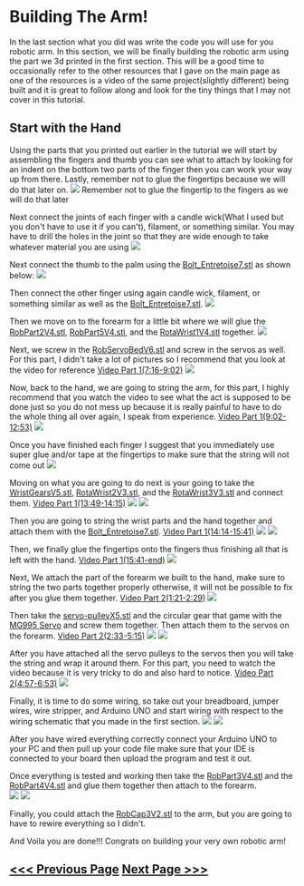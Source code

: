 # Building The Arm!
In the last section what you did was write the code you will use for you robotic arm. In this section, we will be finally building the robotic arm using the part we 3d printed in the first section. This will be a good time to occasionally refer to the other resources that I gave on the main page as one of the resources is a video of the same project(slightly different) being built and it is great to follow along and look for the tiny things that I may not cover in this tutorial.

## Start with the Hand
Using the parts that you printed out earlier in the tutorial we will start by assembling the fingers and thumb you can see what to attach by looking for an indent on the bottom two parts of the finger then you can work your way up from there. Lastly, remember not to glue the fingertips because we will do that later on.
![](RobotPartPictures/IMG_3132.jpg)
Remember not to glue the fingertip to the fingers as we will do that later

Next connect the joints of each finger with a candle wick(What I used but you don't have to use it if you can't), filament, or something similar. You may have to drill the holes in the joint so that they are wide enough to take whatever material you are using
![](RobotPartPictures/IMG_3133.jpg)

Next connect the thumb to the palm using the [Bolt_Entretoise7.stl](../Step1/RoboticParts/Bolt_entretoise7.stl) as shown below:
![](RobotPartPictures/IMG_3146.jpg)

Then connect the other finger using again candle wick, filament, or something similar as well as the [Bolt_Entretoise7.stl](../Step1/RoboticParts/Bolt_entretoise7.stl).
![](RobotPartPictures/IMG_3135.jpg)

Then we move on to the forearm for a little bit where we will glue the [RobPart2V4.stl](../Step1/RoboticParts/robpart2V4.stl), [RobPart5V4.stl](../Step1/RoboticParts/robpart5V4.stl), and the [RotaWrist1V4.stl](../Step1/RoboticParts/RotaWrist1V4.stl) together.
![](RobotPartPictures/IMG_3136.jpg)

Next, we screw in the [RobServoBedV6.stl](../Step1/RoboticParts/RobServoBedV6.stl) and screw in the servos as well. For this part, I didn't take a lot of pictures so I recommend that you look at the video for reference
[Video Part 1(7:16-9:02)](https://www.youtube.com/watch?v=vgtJY_rJWzo&t=306s)
![](RobotPartPictures/IMG_3137.jpg)

Now, back to the hand, we are going to string the arm, for this part, I highly recommend that you watch the video to see what the act is supposed to be done just so you do not mess up because it is really painful to have to do the whole thing all over again, I speak from experience.
[Video Part 1(9:02-12:53)](https://www.youtube.com/watch?v=vgtJY_rJWzo&t=306s)
![](RobotPartPictures/IMG_3141.jpg)

Once you have finished each finger I suggest that you immediately use super glue and/or tape at the fingertips to make sure that the string will not come out
![](RobotPartPictures/IMG_3143.jpg)

Moving on what you are going to do next is your going to take the [WristGearsV5.stl](../Step1/RoboticParts/WristGearsV5.stl), [RotaWrist2V3.stl](../Step1/RoboticParts/RotaWrist2V3.stl), and the [RotaWrist3V3.stl](../Step1/RoboticParts/RotaWrist3V3.stl) and connect them.
[Video Part 1(13:49-14:15)](https://www.youtube.com/watch?v=vgtJY_rJWzo&t=306s)
![](RobotPartPictures/IMG_3144.jpg)
![](RobotPartPictures/IMG_3145.jpg)

Then you are going to string the wrist parts and the hand together and attach them with the [Bolt_Entretoise7.stl](../Step1/RoboticParts/Bolt_entretoise7.stl).
[Video Part 1(14:14-15:41)](https://www.youtube.com/watch?v=vgtJY_rJWzo&t=306s)
![](RobotPartPictures/IMG_3147.jpg)
![](RobotPartPictures/IMG_3162.jpg)

Then, we finally glue the fingertips onto the fingers thus finishing all that is left with the hand.
[Video Part 1(15:41-end)](https://www.youtube.com/watch?v=vgtJY_rJWzo&t=306s)
![](RobotPartPictures/IMG_3163.png)

Next, We attach the part of the forearm we built to the hand, make sure to string the two parts together properly otherwise, it will not be possible to fix after you glue them together.
[Video Part 2(1:21-2:29)](https://www.youtube.com/watch?v=ZXy0Oxoixcg)
![](RobotPartPictures/IMG_3165.png)

Then take the [servo-pulleyX5.stl](../Step1/RoboticParts/servo-pulleyX5.stl) and the circular gear that game with the [MG995 Servo](https://www.amazon.com/DWEII-Control-Angle180-Digital-Helicopter/dp/B09V4DZGD9/ref=sr_1_15?asc_source=01H8HFYCRM99TJ9FED7FSB1ZXC&dib=eyJ2IjoiMSJ9.6grwfkoyJ6HnBMbId0tZ-SsNYFFbEHub7-BdyEL43XhDYyUbwHrOFggkrCDLxJJynbS8cRs8hepFB3QHM_OyviPjBLocVihZlRVxyiyDr1P8QTCHtRFNmIh6xnCW8f_V-K4vuh1VMhVYQSkc6dBSpu0s1i6FFm0lCYonhSFX5V2tDyTMkTR1n62QVVw2_bRe4ovSPFq5K39vAA6IoQABM2pFRmjK_kUB0OMA7CCChrjajaAn1WNZ96io8WeHZECFXQI_3l2Csaa43NpL6o8-OJaIYqD33cX7BB8KXOEYNIM.K4QUcSvYJOfGUtULuF0z6Ywxlf9ayzLpfKCNPtGtNqI&dib_tag=se&keywords=mg995+servo&qid=1719715345&sr=8-15&tag=namespacebran689-20) and screw them together. Then attach them to the servos on the forearm.
[Video Part 2(2:33-5:15)](https://www.youtube.com/watch?v=ZXy0Oxoixcg)
![](RobotPartPictures/IMG_3167.jpg)
![](RobotPartPictures/IMG_3166.png)

After you have attached all the servo pulleys to the servos then you will take the string and wrap it around them. For this part, you need to watch the video because it is very tricky to do and also hard to notice.
[Video Part 2(4:57-6:53)](https://www.youtube.com/watch?v=ZXy0Oxoixcg)
![](RobotPartPictures/IMG_3181.png)

Finally, it is time to do some wiring, so take out your breadboard, jumper wires, wire stripper, and Arduino UNO and start wiring with respect to the wiring schematic that you made in the first section.
![](../Step1/Schematics/WiringSchematic.png)
![](RobotPartPictures/IMG_3185.png)

After you have wired everything correctly connect your Arduino UNO to your PC and then pull up your code file make sure that your IDE is connected to your board then upload the program and test it out.

Once everything is tested and working then take the [RobPart3V4.stl](../Step1/RoboticParts/robpart3V4.stl) and the [RobPart4V4.stl](../Step1/RoboticParts/robpart4V4.stl) and glue them together then attach to the forearm.\
![](RobotPartPictures/IMG_3184.png)
![](RobotPartPictures/IMG_3186.png)

Finally, you could attach the [RobCap3V2.stl](../Step1/RoboticParts/robcap3V2.stl) to the arm, but you are going to have to rewire everything so I didn't.

And Voila you are done!!! Congrats on building your very own robotic arm!

## [<<< Previous Page](../Step2/README.md)            [ Next Page >>>](../Step4/README.md)
